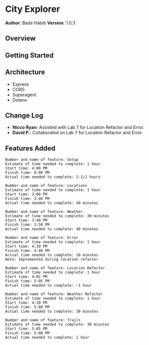 # City Explorer

**Author**: Bade Habib
**Version**: 1.0.3 

## Overview
<!-- Provide a high level overview of what this application is and why you are building it, beyond the fact that it's an assignment for this class. (i.e. What's your problem domain?) -->

## Getting Started
<!-- What are the steps that a user must take in order to build this app on their own machine and get it running? -->

## Architecture
<!-- Provide a detailed description of the application design. What technologies (languages, libraries, etc) you're using, and any other relevant design information. -->
- Express
- CORS
- Superagent
- Dotenv

## Change Log
<!-- Use this area to document the iterative changes made to your application as each feature is successfully implemented. Use time stamps. Here's an examples:

01-01-2001 4:59pm - Application now has a fully-functional express server, with a GET route for the location resource.

## Credits and Collaborations
<!-- Give credit (and a link) to other people or resources that helped you build this application. -->
- **Nicco Ryan:** Assisted with Lab 7 for Location Refactor and Error.
- **David P.:** Collaborated on Lab 7 for Location Refactor and Error.

## Features Added
```
Number and name of feature: Setup
Estimate of time needed to complete: 1 hour
Start time: 4:00 PM
Finish time: 9:00 PM
Actual time needed to complete: 2-1/2 hours
```

```
Number and name of feature: Locations
Estimate of time needed to complete: 1 hour
Start time: 3:00 PM
Finish time: 3:40 PM
Actual time needed to complete: 40 minutes
```

```
Number and name of feature: Weather
Estimate of time needed to complete: 30 minutes
Start time: 3:40 PM
Finish time: 3:50 PM
Actual time needed to complete: 40 minutes
```

```
Number and name of feature: Error
Estimate of time needed to complete: 1 hour
Start time: 4:30 PM
Finish time: 4:40 PM
Actual time needed to complete: 10 minutes
Note: Implemented during location refactor
```

```
Number and name of feature: Location Refactor
Estimate of time needed to complete: 1 hour
Start time: 4:02 PM
Finish time: 5:05 PM
Actual time needed to complete: ~1 hour
```

```
Number and name of feature: Weather Refactor
Estimate of time needed to complete: 1 hour
Start time: 4:30 PM
Finish time: 5:00 PM
Actual time needed to complete: 30 minutes
```

```
Number and name of feature: Trails
Estimate of time needed to complete: 30 minutes
Start time: 5:05 PM
Finish time: 5:00 PM
Actual time needed to complete: 1 hour
```
